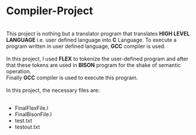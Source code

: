 # Compiler-Project
<br>
This project is nothing but a translator program that translates <b>HIGH LEVEL LANGUAGE</b> i.e. user defined language into <b>C</b> Language. To execute a program written in user defined language, <b>GCC</b> compiler is used. <br>
<br>
In this project, I used <b>FLEX</b> to tokenize the user-defined program and after that these tokens are used in <b>BISON</b> program for the shake of semantic operation. <br>
Finally <b>GCC</b> compiler is used to execute this program.
<br><br>
In this project, the necessary files are: <br><br>
<ul>
  <li>FinalFlexFile.l</li>
  <li>FinalBisonFile.l</li>
  <li>test.txt</li>
  <li>testout.txt</li>

  
